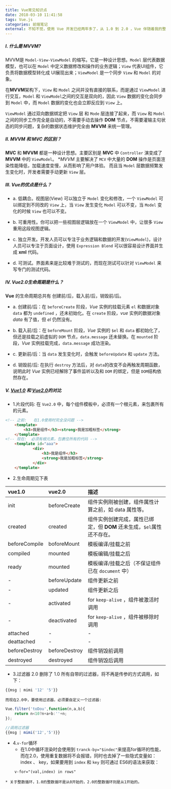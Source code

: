 ```yaml
---
title: Vue常见知识点
date: 2018-03-10 11:41:58
tags: Vue.js
categories: 前端笔记
external: 不知不觉，使用 Vue 开发已经两年多了，从 1.0 到 2.0 ，Vue 伴随着我的整个前端开发历程，因此整理一些关于 Vue 的常见知识点。
---
```



##### I. 什么是 MVVM?

MVVM是 `Model-View-ViewModel` 的缩写。它是一种设计思想。`Model` 层代表数据模型，也可以在 `Model` 中定义数据修改和操作的业务逻辑；`View` 代表UI组件，它负责将数据模型转化成 UI展现出来；`ViewModel` 是一个同步 `View` 和 `Model` 的对象。
 
在**MVVM**架构下，`View` 和 `Model` 之间并没有直接的联系，而是通过 `ViewModel` 进行交互，`Model` 和 `ViewModel`之间的交互是双向的，因此 `View` 数据的变化会同步到 `Model` 中，而 `Model` 数据的变化也会立即反应到 `View` 上。
 
`ViewModel` 通过双向数据绑定把 `View` 层 和 `Mode` 层连接了起来，而 `View` 和 `Model` 之间的同步工作完全是自动的，不需要手动去操作 **DOM** 节点，不需要灌输主句状态的同步问题，复杂的数据状态维护完全由 **MVVM** 来统一管理。

##### II. MVVM 和 MVC 的区别？

**MVC** 和 **MVVM** 都是一种设计思想。主要区别是 **MVC** 中 `Controller` 演变成了 **MVVM** 中的 `ViewModel`。 **MVVM* 主要解决了 `MCV` 中大量的 **DOM** 操作是页面渲染性能降低，加载速度变慢，从而影响了用户体验。 而且当 `Model` 层数据频繁发生变化时，开发者需要手动更新 `View` 层。

##### III. Vue的优点是什么？
 
* a. 低耦合。视图层(View) 可以独立于 `Model` 变化和修改，一个 `ViewModel` 可以绑定到不同改的 `View` 上，当 `View` 发生变化 `Model` 可以不变，当 `Model` 变化的时候 `View` 也可以不变。

* b. 可重用性。你可以把一些视图层逻辑放在一个 `ViewModel` 中，让很多 `View` 重用这段视图逻辑。 

* c. 独立开发。开发人员可以专注于业务逻辑和数据的开发(`ViewModel`)，设计人员可以专注于页面设计，使用 `Expression Blend` 可以很容易设计界面并生成 **xml** 代码。

* d. 可测试。界面素来是比较难于测试的，而现在测试可以针对 `ViewModel` 来写专门的测试代码。

##### IV. Vue2.0生命周期是什么？

**Vue** 的生命周期总共有 创建前/后，载入前/后，销毁前/后。

* a. 创建前/后：在 `beforeCreate` 阶段，*Vue* 实例的挂载元素 `el` 和数据对象 `data` 都为 `undefined` ，还未初始化。在 `create` 阶段，*vue* 实例的数据对象  *data* 有了值，但 *el* 仍然没有。

* b. 载入前/后：在 `beforeMount` 阶段，*Vue* 实例的 `$el` 和 `data` 都初始化了，但还是挂载之前虚拟的 `DOM` 节点，`data.message` 还未替换。在 `mounted` 阶段，*Vue* 实例挂载完成，`data.message` 成功渲染。

* c. 更新前/后：当 `data` 发生变化时，会触发 `beforeUpdate` 和 `update` 方法。

* d. 销毁前/后: 在执行 `destroy` 方法后，对 `data`的改变不会再触发周期函数，说明此时 *Vue* 实例已经解除了事件监听以及和 `DOM` 的绑定，但是 `DOM`结构依然存在。

##### V. [Vue1.0](https://v1.vuejs.org/guide/) 和 [Vue2.0](https://vuejs.org/)的对比

* 1.片段代码: 在 `Vue2.0` 中，每个组件模板中，必须有一个根元素，来包裹所有的元素。
```html
<!-- 之前:   在1.0使用时完全没问题 -->
    <template>
        <h3>我是组件</h3><strong>我是加粗标签</strong>
    </template>
<!-- 现在:  必须有根元素，包裹住所有的代码 -->
    <template id="aaa">
            <div>
                <h3>我是组件</h3>
                <strong>我是加粗标签</strong>
            </div>
    </template>
```
* 2.生命周期见下表

|vue1.0| vue2.0| 描述|
|:-----|:------|:------|
| init | beforeCreate| 组件实例刚被创建，组件属性计算之前，如 data 属性等。|
| created | created | 组件实例创建完成，属性已绑定，但 **DOM** 还未生成，`$el`属性还不存在。|
| beforeCompile| boforeMount| 模板编译/挂载之前|
|compiled| mounted| 模板编辑/挂载之后|
| ready| mounted| 模板编译/挂载之后（不保证组件已在 `document` 中）|
|-|beforeUpdate|组件更新之前|
|-|updated|组件更新之后|
|-|activated| for `keep-alive` ，组件被激活时调用|
|-|deactivated| for `keep-alive` ，组件被移除时调用|
|attached| - |-|
|deattached|-|-|
|beforeDestroy| beforeDestroy| 组件销毁前调用|
|destroyed| destroyed| 组件销毁后调用|


* 3.过滤器
2.0 删除了 1.0 所有自带的过滤器，将不再是传参的方式调用，如下：
```js
{{msg | mimi '12' '5'}}
```

    而现在2.0中，要使用过滤器，必须要自定义一个过滤器:
```js
Vue.filter('toDou',function(n,a,b){
    return n<10?n+a+b:''+n;
});

//调用过滤器
{{msg | mimi('12','5')}}

```

* 4.`v-for`循环
    * 在1.0中循环渲染时会使用到 `tranck-by="$indec"`来提高for循环的性能，而在2.0，使用重复数据将不会报错，同时也去掉了一些隐式变量如：index 、 key，如果要用到 `index` 和 `key` 则可通过 ES6的语法来获取：
```html
    v-for="(val,index) in rows"
```
    * 关于整数循环，1.0的整数循环是从0开始的，2.0的整数循环则是从1开始的。
